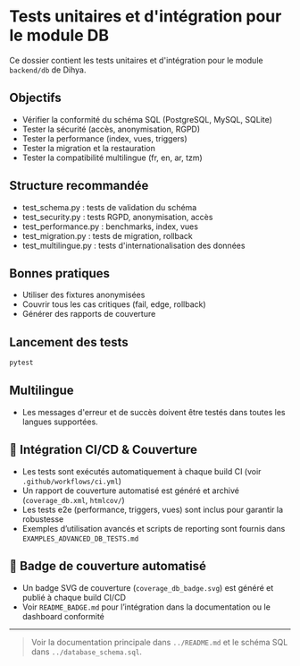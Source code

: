 # Tests unitaires et d'intégration pour le module DB

Ce dossier contient les tests unitaires et d'intégration pour le module `backend/db` de Dihya.

## Objectifs
- Vérifier la conformité du schéma SQL (PostgreSQL, MySQL, SQLite)
- Tester la sécurité (accès, anonymisation, RGPD)
- Tester la performance (index, vues, triggers)
- Tester la migration et la restauration
- Tester la compatibilité multilingue (fr, en, ar, tzm)

## Structure recommandée
- test_schema.py : tests de validation du schéma
- test_security.py : tests RGPD, anonymisation, accès
- test_performance.py : benchmarks, index, vues
- test_migration.py : tests de migration, rollback
- test_multilingue.py : tests d'internationalisation des données

## Bonnes pratiques
- Utiliser des fixtures anonymisées
- Couvrir tous les cas critiques (fail, edge, rollback)
- Générer des rapports de couverture

## Lancement des tests

```bash
pytest
```

## Multilingue
- Les messages d'erreur et de succès doivent être testés dans toutes les langues supportées.

## 🚦 Intégration CI/CD & Couverture
- Les tests sont exécutés automatiquement à chaque build CI (voir `.github/workflows/ci.yml`)
- Un rapport de couverture automatisé est généré et archivé (`coverage_db.xml`, `htmlcov/`)
- Les tests e2e (performance, triggers, vues) sont inclus pour garantir la robustesse
- Exemples d’utilisation avancés et scripts de reporting sont fournis dans `EXAMPLES_ADVANCED_DB_TESTS.md`

## 🏅 Badge de couverture automatisé
- Un badge SVG de couverture (`coverage_db_badge.svg`) est généré et publié à chaque build CI/CD
- Voir `README_BADGE.md` pour l’intégration dans la documentation ou le dashboard conformité

---

> Voir la documentation principale dans `../README.md` et le schéma SQL dans `../database_schema.sql`.
